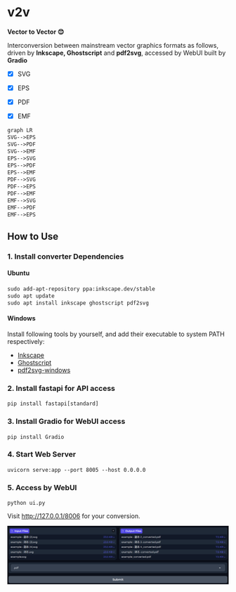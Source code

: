 # v2v

**Vector to Vector 😊** 

Interconversion between mainstream vector graphics formats as follows, driven by **Inkscape, Ghostscript** and **pdf2svg**, accessed by WebUI built by **Gradio**
- [x] SVG

- [x] EPS
- [x] PDF
- [x] EMF

```mermaid
graph LR
SVG-->EPS
SVG-->PDF
SVG-->EMF
EPS-->SVG
EPS-->PDF
EPS-->EMF
PDF-->SVG
PDF-->EPS
PDF-->EMF
EMF-->SVG
EMF-->PDF
EMF-->EPS
```

## How to Use

### 1. Install converter Dependencies

#### Ubuntu

```shell
sudo add-apt-repository ppa:inkscape.dev/stable
sudo apt update
sudo apt install inkscape ghostscript pdf2svg
```

#### Windows

Install following tools by yourself, and add their executable to system PATH respectively:

- [Inkscape](https://inkscape.org/)
- [Ghostscript](https://ghostscript.com/index.html)
- [pdf2svg-windows](https://github.com/jalios/pdf2svg-windows)

### 2. Install fastapi for API access

```shell
pip install fastapi[standard]
```

### 3. Install Gradio for WebUI access
```shell
pip install Gradio
```

### 4. Start Web Server

```shell
uvicorn serve:app --port 8005 --host 0.0.0.0
```

### 5. Access by WebUI

```shell
python ui.py
```

Visit http://127.0.0.1/8006 for your conversion.

![image-20231229202030776](./assets/ui.png)
